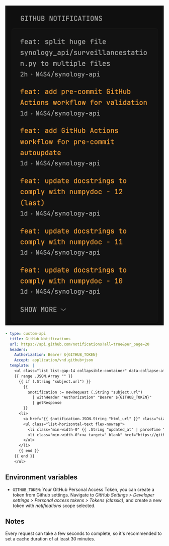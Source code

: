 ![](preview.png)

```yaml
- type: custom-api
  title: GitHub Notifications
  url: https://api.github.com/notifications?all=true&per_page=20
  headers:
    Authorization: Bearer ${GITHUB_TOKEN}
    Accept: application/vnd.github+json
  template: |
    <ul class="list list-gap-14 collapsible-container" data-collapse-after="6">
    {{ range .JSON.Array "" }}
      {{ if (.String "subject.url") }}
        {{
          $notification := newRequest (.String "subject.url")
            | withHeader "Authorization" "Bearer ${GITHUB_TOKEN}"
            | getResponse
        }}
      <li>
        <a href="{{ $notification.JSON.String "html_url" }}" class="size-title-dynamic color-primary-if-not-visited" target="_blank" rel="noreferrer">{{ .String "subject.title" }}</a>
        <ul class="list-horizontal-text flex-nowrap">
          <li class="min-width-0" {{ .String "updated_at" | parseTime "rfc3339" | toRelativeTime }}></li>
          <li class="min-width-0"><a target="_blank" href="https://github.com/{{ .String "repository.full_name" }}">{{ .String "repository.full_name" }}</a></li>
        </ul>
      </li>
      {{ end }}
    {{ end }}
    </ul>
```

## Environment variables

- `GITHUB_TOKEN`: Your GitHub Personal Access Token, you can create a token from Github settings. Navigate to *GitHub Settings > Developer settings > Personal access tokens > Tokens (classic)*, and create a new token with *notifications* scope selected.

## Notes

Every request can take a few seconds to complete, so it's recommended to set a cache duration of at least 30 minutes.